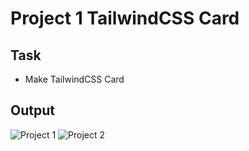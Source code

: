 # Project 1 TailwindCSS Card 
## Task
- Make TailwindCSS Card
## Output

![Project 1](./output(1).png)
![Project 2](./output(2).png)
#